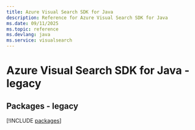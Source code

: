 ```yaml
---
title: Azure Visual Search SDK for Java
description: Reference for Azure Visual Search SDK for Java
ms.date: 09/11/2025
ms.topic: reference
ms.devlang: java
ms.service: visualsearch
---
```

# Azure Visual Search SDK for Java - legacy
## Packages - legacy
[!INCLUDE [packages](visual-search-index.md)]